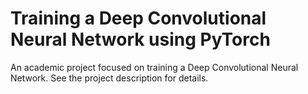 # Training a Deep Convolutional Neural Network using PyTorch

An academic project focused on training a Deep Convolutional Neural Network. See the project description for details.
